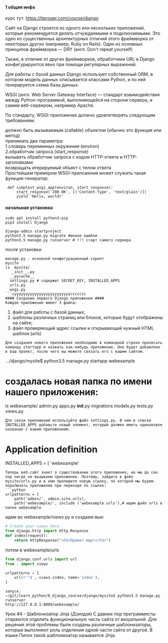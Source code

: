 #### 1 общяя инфа ####
курс тут:
https://itproger.com/course/django

Сайт на Django строится из одного или нескольких приложений, которые рекомендуется делать отчуждаемыми и подключаемыми. Это одно из существенных архитектурных отличий этого фреймворка от некоторых других (например, Ruby on Rails). Один из основных принципов фреймворка — DRY (англ. Don't repeat yourself)<br />

Также, в отличие от других фреймворков, обработчики URL в Django конфигурируются явно при помощи регулярных выражений.<br />

Для работы с базой данных Django использует собственный ORM, в котором модель данных описывается классами Python, и по ней генерируется схема базы данных.<br />

WSGI (англ. Web Server Gateway Interface) — стандарт взаимодействия между Python-программой, выполняющейся на стороне сервера, и самим веб-сервером, например Apache.<br />

По стандарту, WSGI-приложение должно удовлетворять следующим требованиям:<br />

должно быть вызываемым (callable) объектом (обычно это функция или метод)<br />
принимать два параметра:<br />
	1.словарь переменных окружения (environ)<br />
	2.обработчик запроса (start_response)<br />
вызывать обработчик запроса с кодом HTTP-ответа и HTTP-заголовками<br />
возвращать итерируемый объект с телом ответа<br />
Простейшим примером WSGI-приложения может служить такая функция-генератор:<br />
````
 def simplest_wsgi_app(environ, start_response):
     start_response('200 OK', [('Content-Type', 'text/plain')])
     yield 'Hello, world!'
````
#### начальная установка ####
```
sudo apt install python3-pip
pip3 install Django

django-admin startproject
python3.5 manage.py migrate #иначе ошибки
python3.5 manage.py runserver # !!! старт самого сервера
```

после установки 
```db.sqlite3 
manage.py - основной конфигурационный скрипт
mysite
ls  mysite/
  __init__.py
  __pycache__
  settings.py # содержит SECRET_KEY, INSTALLED_APPS
  urls.py
  wsgi.py
```суууууууууууууууууууууууууссссссс
#### Создание первого Django приложения ####
Каждое приложение имеет 3 файла:
```
1. файл для работы с базой данных;
2. шаблоны различных страниц или блоков, которые будут отображены на сайте;
3. файл проверяющий адрес ссылки и открывающий нужный HTML шаблон.(urls)
```
Для создания нового приложения необходимо в командной строке прописать команду startapp и назвать как-нибудь приложение. Оно будет добавлено в ваш проект, после чего вы можете связать его с вашим сайтом.
```
.../django/mysite$ python3.5 manage.py startapp webexample
# создалась новая папка по имени нашего приложения:
ls  webexample/
admin.py  apps.py  __init__.py  migrations  models.py  tests.py  views.py
```
Для связи приложений используйте файл settings.py. В нем в списке INSTALLED_APPS добавьте новый элемент, который должен иметь одинаковое название с вашим приложением.
```
# Application definition

INSTALLED_APPS = [
    'webexample'
```
Теперь веб-сайт знает о существовании этого приложения, но мы до сих пор нигде не вызываем приложение. Поэтому, зайдите в файл mysite/urls.py и в нем пропишите новую ссылку, по которой мы будем подключать приложение при переходе по ссылке:
```python
urlpatterns = [
    path('admin/', admin.site.urls),
    path('webexample/', include ('webexample.urls'),# ищем файл urls в папке webexample

```
идем во webexample/views.py и создаем вью
```python
# Create your views here.
from django.http import Http.Response
def index(request):
	return HttpResponse("<h3>Привет мир!</h3>")
```
потом в webexample/urls
```python
from django.conf.urls import url
from . import views

urlpatterns = [
    url(r'^$', views.index, name='index'),
]
```
```
запуск:
~/git/learn_python/6_django_course/django/mysite$ python3.5 manage.py runserver
http://127.0.0.1:8000/webexample/
```
Урок #4 - Шаблонизатор Jinja (Дзиндзя)
С давних пор программисты стараются отделить функциональную часть сайта от визуальной. 
Для решения этой проблемы были созданы различные шаблонизаторы, которые выполняют роль отделения одной части сайта от другой. В языке Питон такой шаблонизатор называется Jinja.
